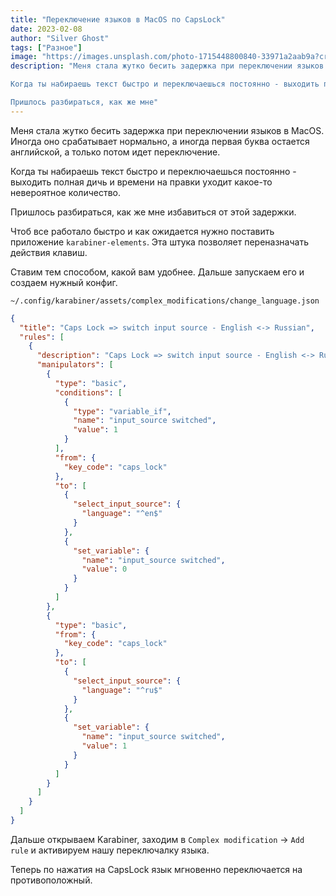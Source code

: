 ```yaml
---
title: "Переключение языков в MacOS по CapsLock"
date: 2023-02-08
author: "Silver Ghost"
tags: ["Разное"]
image: "https://images.unsplash.com/photo-1715448800840-33971a2aab9a?crop&#x3D;entropy&amp;cs&#x3D;tinysrgb&amp;fit&#x3D;max&amp;fm&#x3D;jpg&amp;ixid&#x3D;M3wxMTc3M3wwfDF8c2VhcmNofDF8fGNhcHMlMjBsb2NrfGVufDB8fHx8MTczOTgwOTAyMXww&amp;ixlib&#x3D;rb-4.0.3&amp;q&#x3D;80&amp;w&#x3D;2000"
description: "Меня стала жутко бесить задержка при переключении языков в MacOS. Иногда оно срабатывает нормально, а иногда первая буква остается английской, а только потом идет переключение.

Когда ты набираешь текст быстро и переключаешься постоянно - выходить полная дичь и времени на правки уходит какое-то невероятное количество.

Пришлось разбираться, как же мне"
---
```


Меня стала жутко бесить задержка при переключении языков в MacOS. Иногда оно срабатывает нормально, а иногда первая буква остается английской, а только потом идет переключение.

Когда ты набираешь текст быстро и переключаешься постоянно - выходить полная дичь и времени на правки уходит какое-то невероятное количество.

Пришлось разбираться, как же мне избавиться от этой задержки.

Чтоб все работало быстро и как ожидается нужно поставить приложение `karabiner-elements`. Эта штука позволяет переназначать действия клавиш.

Ставим тем способом, какой вам удобнее. Дальше запускаем его и создаем нужный конфиг.

`~/.config/karabiner/assets/complex_modifications/change_language.json`

```json
{
  "title": "Caps Lock => switch input source - English <-> Russian",
  "rules": [
    {
      "description": "Caps Lock => switch input source - English <-> Russian",
      "manipulators": [
        {
          "type": "basic",
          "conditions": [
            {
              "type": "variable_if",
              "name": "input_source switched",
              "value": 1
            }
          ],
          "from": {
            "key_code": "caps_lock"
          },
          "to": [
            {
              "select_input_source": {
                "language": "^en$"
              }
            },
            {
              "set_variable": {
                "name": "input_source switched",
                "value": 0
              }
            }
          ]
        },
        {
          "type": "basic",
          "from": {
            "key_code": "caps_lock"
          },
          "to": [
            {
              "select_input_source": {
                "language": "^ru$"
              }
            },
            {
              "set_variable": {
                "name": "input_source switched",
                "value": 1
              }
            }
          ]
        }
      ]
    }
  ]
}

```

Дальше открываем Karabiner, заходим в `Complex modification` -> `Add rule` и активируем нашу переключалку языка.

Теперь по нажатия на CapsLock язык мгновенно переключается на противоположный.

